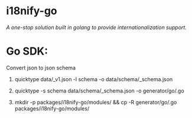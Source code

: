 # i18nify-go
_A one-stop solution built in golang to provide internationalization support._

# Go SDK:

Convert json to json schema
1. quicktype data/<attribute>_v1.json -l schema -o data/schema/<attribute>_schema.json


2. quicktype -s schema data/schema/<attribute>_schema.json -o generator/go/<attribute>.go
3. mkdir -p packages/i18nify-go/modules/<attribute> && cp -R generator/go/<attribute>.go packages/i18nify-go/modules/<attribute>
